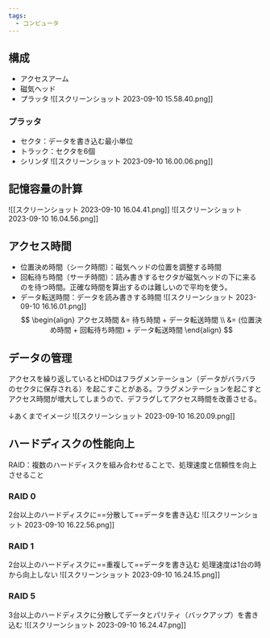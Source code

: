 ```yaml
---
tags:
  - コンピュータ
---
```

## 構成
- アクセスアーム
- 磁気ヘッド
- プラッタ
![[スクリーンショット 2023-09-10 15.58.40.png]]
### プラッタ
- セクタ：データを書き込む最小単位
- トラック：セクタを6個
- シリンダ
![[スクリーンショット 2023-09-10 16.00.06.png]]
## 記憶容量の計算
![[スクリーンショット 2023-09-10 16.04.41.png]]
![[スクリーンショット 2023-09-10 16.04.56.png]]

## アクセス時間
- 位置決め時間（シーク時間）：磁気ヘッドの位置を調整する時間
- 回転待ち時間（サーチ時間）：読み書きするセクタが磁気ヘッドの下に来るのを待つ時間。正確な時間を算出するのは難しいので平均を使う。
- データ転送時間：データを読み書きする時間
![[スクリーンショット 2023-09-10 16.16.01.png]]
$$
\begin{align}
アクセス時間 &= 待ち時間 + データ転送時間 \\
&= (位置決め時間 + 回転待ち時間) + データ転送時間
\end{align}
$$
## データの管理
アクセスを繰り返しているとHDDはフラグメンテーション（データがバラバラのセクタに保存される）を起こすことがある。フラグメンテーションを起こすとアクセス時間が増大してしまうので、デフラグしてアクセス時間を改善させる。

↓あくまでイメージ
![[スクリーンショット 2023-09-10 16.20.09.png]]

## ハードディスクの性能向上
RAID：複数のハードディスクを組み合わせることで、処理速度と信頼性を向上させること
### RAID 0
2台以上のハードディスクに==分散して==データを書き込む
![[スクリーンショット 2023-09-10 16.22.56.png]]
### RAID 1
2台以上のハードディスクに==重複して==データを書き込む
処理速度は1台の時から向上しない
![[スクリーンショット 2023-09-10 16.24.15.png]]
### RAID 5
3台以上のハードディスクに分散してデータとパリティ（バックアップ）を書き込む
![[スクリーンショット 2023-09-10 16.24.47.png]]
